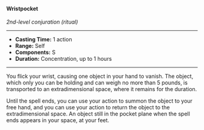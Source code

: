 #### Wristpocket
*2nd-level conjuration (ritual)*
___
- **Casting Time:** 1 action
- **Range:** Self
- **Components:** S
- **Duration:** Concentration, up to 1 hours
___
You flick your wrist, causing one object in your hand to vanish. The object, which only you can be holding and can weigh no more than 5 pounds, is transported to an extradimensional space, where it remains for the duration.

Until the spell ends, you can use your action to summon the object to your free hand, and you can use your action to return the object to the extradimensional space. An object still in the pocket plane when the spell ends appears in your space, at your feet.